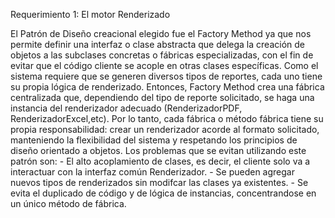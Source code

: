 Requerimiento 1: El motor Renderizado

El Patrón de Diseño creacional elegido fue el Factory Method ya que nos permite definir una interfaz o clase abstracta que delega la creación de objetos a las subclases concretas o fábricas especializadas, con el fin de evitar que el código cliente se acople en otras clases específicas.
Como el sistema requiere que se generen diversos tipos de reportes, cada uno tiene su propia lógica de renderizado. Entonces, Factory Method crea una fábrica centralizada que, dependiendo del tipo de reporte solicitado, se haga una instancia del renderizador adecuado (RenderizadorPDF, RenderizadorExcel,etc).
Por lo tanto, cada fábrica o método fábrica tiene su propia responsabilidad: crear un renderizador acorde al formato solicitado, manteniendo la flexibilidad del sistema y respetando los principios de diseño orientado a objetos.
Los problemas que se evitan utilizando este patrón son:
    - El alto acoplamiento de clases, es decir, el cliente solo va a interactuar con la interfaz común Renderizador.
    - Se pueden agregar nuevos tipos de renderizados sin modifcar las clases ya existentes.
    - Se evita el duplicado de código y de lógica de instancias, concentrandose en un único método de fábrica. 
